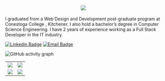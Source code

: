 

<h1 align="center">
  <a href="https://git.io/typing-svg">
    <img src="https://readme-typing-svg.herokuapp.com/?lines=Hello,+There!+👋;+My+name+is+Yashkumar....;Nice+to+meet+you!&center=true&size=30">
  </a>
</h1>

I graduated from a Web Design and Development post-graduate program at Conestoga College , Kitchener. I also hold a bachelor’s degree in Computer Science Engineering. I have 2 years of experience working as a Full Stack Developer in the IT industry.

[![Linkedin Badge](https://img.shields.io/badge/-LinkedIn-blue?style=flat-square&logo=Linkedin&logoColor=white&link=https://www.linkedin.com/in/yashkumar-patel11/)](https://www.linkedin.com/in/yashkumar-patel11/)
[![Email Badge](https://img.shields.io/badge/-Email-c14438?style=flat-square&logo=Gmail&logoColor=white&link=mailto:yashkumarpatel11@gmail.com)](mailto:yashkumarpatel11@gmail.com)


![GitHub activity graph](https://github-profile-summary-cards.vercel.app/api/cards/profile-details?username=MrYashPatel&theme=dracula)



<table>
<tr>
<td>
<img src="https://github-readme-stats.vercel.app/api?username=MrYashPatel&include_all_commits=true&count_private=true&show_icons=true&line_height=20&theme=tokyonight"/>
<td>
 <img src="https://github-readme-stats.vercel.app/api/top-langs?username=MrYashPatel&show_icons=true&locale=en&layout=compact&theme=tokyonight" />
</td>
</tr>
<td align="center">
<img src="https://github-readme-streak-stats.herokuapp.com/?user=MrYashPatel&theme=onedark&date_format=M%20j%5B%2C%20Y%5D&dates=737373&ring=DD8484&fire=E25822&stroke=00000000&currStreakNum=DD0D4F&currStreakLabel=A6A6A6&border=00000000&background=161B22" />
</td>
<td>
<img src="https://api.githubtrends.io/user/svg/MrYashPatel/langs?time_range=one_year&include_private=True&theme=synthwaves" />
</td>
</table>
